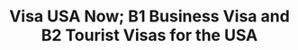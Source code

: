 ---
templateKey: 'embassy-page'
title: Visa USA Now; B1 Business Visa and B2 Tourist Visas for the USA
headercontent: 'Information regarding applying for a U.S. Visa can be obtained from the local U.S. embassy. The contact information for the local embassy is below.'
footercontent: 'Please note: We are a 3rd party organization that assists with the process of obtaining B1 and/or B2 visas . We are not associated with the Department of State or any government agency nor are we a law firm. While we make every effort to help you get the visa that you are seeking, we cannot guarantee results in any way. Ultimately, the acceptance of your application will depend on the US government.'

countries:
  - country_name: Algeria
    cities:
      - city_name: Ibrahimi
        address: 05 Chemin Cheikh Bachir Ibrahimi
        phone: 213 (0) 770-08-2000
        url: 'https://dz.usembassy.gov'
  - country_name: Angola
    cities: 
      - city_name: Luanda
        address: 
        phone: 
        url: 
  - country_name: Argentina
    cities:
      - city_name: Buenos Aires
        address: 
        phone: 
        url: 
  - country_name: Bahrain
    cities:
      - city_name: Zinj
        address: 
        phone: 
        url: 
  - country_name: Bangladesh
    cities:
      - city_name: Dhaka
        address: 
        phone: 
        url: 
  - country_name: Barbados
    cities:
      - city_name: Bridgetown
        address: 
        phone: 
        url: 
  - country_name: Beirut Lebanon
    cities:
      - city_name: Main Street
        address: 
        phone: 
        url: 
  - country_name: Bolivia
    cities:
      - city_name: La Paz
        address: 
        phone: 
        url: 
  - country_name: Brazil
    cities:
      - city_name: Brasília
        address: 
        phone: 
        url: 
      - city_name: PORTO ALEGRE
        address: 
        phone: 
        url: 
      - city_name: Recife
        address: 
        phone: 
        url: 
      - city_name: Rio de Janeiro
        address: 
        phone: 
        url: 
  - country_name: Burma
    cities:
      - city_name: Rangoon
        address: 
        phone: 
        url: 
  - country_name: Cameroon
    cities:
      - city_name: Yaounde
        address: 
        phone: 
        url: 
  - country_name: Cape Verde
    cities:
      - city_name: Praia
        address: 
        phone: 
        url: 
  - country_name: Chile
    cities:
      - city_name: Santiago
        address: 
        phone: 
        url: 
  - country_name: China
    cities:
      - city_name: Beijing
        address: 
        phone: 
        url: 
      - city_name: Chengdu
        address: 
        phone: 
        url: 
      - city_name: Colombo
        address: 
        phone: 
        url: 
      - city_name: Guangzhou
        address: 
        phone: 
        url: 
      - city_name: Wuhan
        address: 
        phone: 
        url: 
  - country_name: Colombia
    cities:
      - city_name: Bogota
        address: 
        phone: 
        url: 
  - country_name: Costa Rica
    cities:
      - city_name: San Jose
        address: 
        phone: 
        url: 
  - country_name: Dominican Republic
    cities:
      - city_name: Santo Domingo
        address: 
        phone: 
        url: 
  - country_name: Dubai, U.A.E
    cities:
      - city_name: Zayed Rd.
        address: 
        phone: 
        url: 
  - country_name: East Timor
    cities:
      - city_name: Dili
        address: 
        phone: 
        url: 
  - country_name: Ecuador
    cities:
      - city_name: Quito
        address: 
        phone: 
        url: 
  - country_name: Egypt
    cities:
      - city_name: Garden City, Cairo
        address: 
        phone: 
        url: 
  - country_name: El Salvador
    cities:
      - city_name: San Salvador
        address: 
        phone: 
        url: 
  - country_name: Equatorial Guinea
    cities:
      - city_name: Malabo
        address: 
        phone: 
        url: 
  - country_name: Ethiopia
    cities:
      - city_name: Addis Ababa
        address: 
        phone: 
        url: 
  - country_name: Ghana
    cities:
      - city_name: Accra
        address: 
        phone: 
        url: 
  - country_name: Guatemala
    cities:
      - city_name: Guatemala City
        address: 
        phone: 
        url: 
  - country_name: Guinea-Bissau
    cities:
      - city_name: 
        address: 
        phone: 
        url: 
  - country_name: U.S. Virtual Consulate
    cities:
      - city_name: 
        address: 
        phone: 
        url: 
  - country_name: Guyana
    cities:
      - city_name: Georgetown
        address: 
        phone: 
        url: 
  - country_name: Haiti
    cities:
      - city_name: Port-au-Prince
        address: 
        phone: 
        url: 
  - country_name: Honduras
    cities:
      - city_name: Tegucigalpa
        address: 
        phone: 
        url: 
  - country_name: Hong Kong
    cities:
      - city_name: Hong Kong
        address: 
        phone: 
        url: 
  - country_name: India
    cities:
      - city_name: Chennai
        address: 
        phone: 
        url: 
      - city_name: Hyderabad
        address: 
        phone: 
        url: 
      - city_name: Kolkata
        address: 
        phone: 
        url: 
      - city_name: Mumbai
        address: 
        phone: 
        url: 
      - city_name: New Delhi
        address: 
        phone: 
        url: 
  - country_name: Indonesia
    cities:
      - city_name: Bali, Indonesia 80235
        address: 
        phone: 
        url: 
      - city_name: Jakarta
        address: 
        phone: 
        url: 
      - city_name: Medan
        address: 
        phone: 
        url: 
      - city_name: Surabaya
        address: 
        phone: 
        url: 
  - country_name: iran
    cities:
      - city_name: Tehran
        address: 
        phone: 
        url: 
  - country_name: Iraq
    cities:
      - city_name: Baghdad
        address: 
        phone: 
        url: 
  - country_name: Jamaica
    cities:
      - city_name: Kingston
        address: 
        phone: 
        url: 
  - country_name: Jordan
    cities:
      - city_name: Amman
        address: 
        phone: 
        url: 
  - country_name: Kenya
    cities:
      - city_name: Nairobi
        address: 
        phone: 
        url: 
  - country_name: Kuwait City
    cities:
      - city_name: Kuwait City
        address: 
        phone: 
        url: 
  - country_name: Macau
    cities:
      - city_name: Consulate Hong Kong & Macau
        address: 
        phone: 
        url: 
  - country_name: Malaysia
    cities:
      - city_name: Kuala Lumpur
        address: 
        phone: 
        url: 
  - country_name: Mexico
    cities:
      - city_name: Mexico City
        address: 
        phone: 
        url: 
  - country_name: Morocco
    cities:
      - city_name: Rabat
        address: 
        phone: 
        url: 
  - country_name: Mozambique
    cities:
      - city_name: Maputo
        address: 
        phone: 
        url: 
  - country_name: Nicaragua
    cities:
      - city_name: Managua
        address: 
        phone: 
        url: 
  - country_name: Nigeria
    cities:
      - city_name: Abuja
        address: 
        phone: 
        url: 
  - country_name: Oman
    cities:
      - city_name: Muscat
        address: 
        phone: 
        url: 
  - country_name: Pakistan
    cities:
      - city_name: Islamabad
        address: 
        phone: 
        url: 
      - city_name: Karachi
        address: 
        phone: 
        url: 
      - city_name: Lahore
        address: 
        phone: 
        url: 
  - country_name: Panama
    cities:
      - city_name: Panama City
        address: 
        phone: 
        url: 
  - country_name: Paraguay
    cities:
      - city_name: Asuncion
        address: 
        phone: 
        url: 
  - country_name: Peru
    cities:
      - city_name: Lima
        address: 
        phone: 
        url: 
  - country_name: peshawar
    cities:
      - city_name: Peshawar
        address: 
        phone: 
        url: 
  - country_name: Philippines
    cities:
      - city_name: Manila
        address: 
        phone: 
        url: 
  - country_name: Qatar
    cities:
      - city_name: Doha
        address: 
        phone: 
        url: 
  - country_name: Russia
    cities:
      - city_name: St. Petersburg
        address: 
        phone: 
        url: 
      - city_name: Vladivostok
        address: 
        phone: 
        url: 
      - city_name: Yekaterinburg
        address: 
        phone: 
        url: 
  - country_name: Sao Tome & Principe
    cities:
      - city_name: Gabon & Sao Tome and Principe
        address: 
        phone: 
        url: 
  - country_name: Saudi Arabia
    cities:
      - city_name: Jeddah
        address: 
        phone: 
        url: 
      - city_name: Riyadh
        address: 
        phone: 
        url: 
  - country_name: South Africa
    cities:
      - city_name: Cape Town
        address: 
        phone: 
        url: 
      - city_name: Durban
        address: 
        phone: 
        url: 
      - city_name: Pretoria
        address: 
        phone: 
        url: 
  - country_name: Spain
    cities:
      - city_name: Madrid
        address: 
        phone: 
        url: 
  - country_name: Syria
    cities:
      - city_name: Damascus
        address: 
        phone: 
        url: 
  - country_name: Trinidad and Tobago
    cities:
      - city_name: Port of Spain
        address: 
        phone: 
        url: 
  - country_name: Tunisia
    cities:
      - city_name: Tunis
        address: 
        phone: 
        url: 
  - country_name: Turkey
    cities:
      - city_name: 06100 Ankara
        address: 
        phone: 
        url: 
      - city_name: Istanbul
        address: 
        phone: 
        url: 
  - country_name: Uruguay
    cities:
      - city_name: Montevideo
        address: 
        phone: 
        url: 
  - country_name: Venezuela
    cities:
      - city_name: Caracas
        address: 
        phone: 
        url: 
  - country_name: Vietnam
    cities:
      - city_name: Hanoi
        address: 
        phone: 
        url: 
  - country_name: Yemen
    cities:
      - city_name: Sana’a
        address: 
        phone: 
        url: 

---